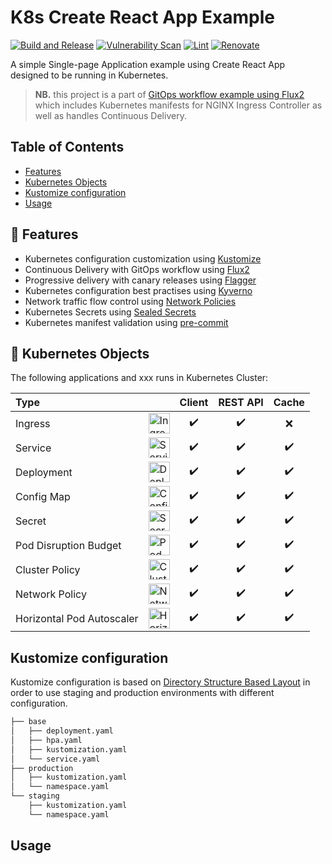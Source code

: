 # K8s Create React App Example

[![Build and Release](https://github.com/terotuomala/k8s-create-react-app-example/workflows/build-and-release/badge.svg)](https://github.com/terotuomala/k8s-create-react-app-example/actions)
[![Vulnerability Scan](https://github.com/terotuomala/k8s-create-react-app-example/workflows/vulnerability-scan/badge.svg)](https://github.com/terotuomala/k8s-create-react-app-example/actions)
[![Lint](https://github.com/terotuomala/k8s-create-react-app-example/workflows/lint/badge.svg)](https://github.com/terotuomala/k8s-express-api-example/actions)
[![Renovate](https://badges.renovateapi.com/github/username/your-repo-name)](https://renovatebot.com/)

A simple Single-page Application example using Create React App designed to be running in Kubernetes.

> **NB.** this project is a part of [GitOps workflow example using Flux2](https://github.com/terotuomala/gitops-flux2-example) which includes Kubernetes manifests for NGINX Ingress Controller as well as handles Continuous Delivery.

<!-- TABLE OF CONTENTS -->
## Table of Contents
* [Features](#rocket-features)
* [Kubernetes Objects](#blue_book-kubernetes-objects)
* [Kustomize configuration](#kustomize-configuration)
* [Usage](#usage)

<!-- FEATURES -->
## :rocket: Features
- Kubernetes configuration customization using [Kustomize](https://github.com/kubernetes-sigs/kustomize)
- Continuous Delivery with GitOps workflow using [Flux2](https://github.com/fluxcd/flux2)
- Progressive delivery with canary releases using [Flagger](https://github.com/weaveworks/flagger)
- Kubernetes configuration best practises using [Kyverno](https://github.com/kyverno/kyverno)
- Network traffic flow control using [Network Policies](https://kubernetes.io/docs/concepts/services-networking/network-policies/)
- Kubernetes Secrets using [Sealed Secrets](https://github.com/bitnami-labs/sealed-secrets)
- Kubernetes manifest validation using [pre-commit](https://github.com/pre-commit/pre-commit)

<!-- KUBERNETES OBJECTS -->
## :blue_book: Kubernetes Objects
The following applications and xxx runs in Kubernetes Cluster:

| Type |   | Client   | REST API   | Cache |
|:----------|---|:--------:|:----------:|:-------:|
| Ingress | <img src="https://github.com/kubernetes/community/blob/master/icons/svg/resources/unlabeled/ing.svg" alt="Ingress" title="Ingress resource" width="34,39" height="33" /> | :heavy_check_mark: | :heavy_check_mark: | :x:  |
| Service | <img src="https://github.com/kubernetes/community/blob/master/icons/svg/resources/unlabeled/svc.svg" alt="Service" title="Service resource" width="34,39" height="33" /> | :heavy_check_mark: | :heavy_check_mark: | :heavy_check_mark: |
| Deployment | <img src="https://github.com/kubernetes/community/blob/master/icons/svg/resources/unlabeled/deploy.svg" alt="Deployment" title="Deployment resource" width="34,39" height="33" /> | :heavy_check_mark: | :heavy_check_mark: | :heavy_check_mark: |
| Config Map | <img src="https://github.com/kubernetes/community/blob/master/icons/svg/resources/unlabeled/cm.svg" alt="Config Map" title="Config Map resource" width="34,39" height="33" /> | :heavy_check_mark: | :heavy_check_mark: | :heavy_check_mark: |
| Secret | <img src="https://github.com/kubernetes/community/blob/master/icons/svg/resources/unlabeled/secret.svg" alt="Secret" title="Secret resource" width="34,39" height="33" /> | :heavy_check_mark: | :heavy_check_mark: | :heavy_check_mark: |
| Pod Disruption Budget | <img src="https://github.com/kubernetes/community/blob/master/icons/svg/resources/unlabeled/quota.svg" alt="Pod Disruption Budget" title="Pod Disruption Budget resource" width="34,39" height="33" /> | :heavy_check_mark: | :heavy_check_mark: | :heavy_check_mark: |
| Cluster Policy | <img src="https://github.com/kubernetes/community/blob/master/icons/svg/resources/unlabeled/psp.svg" alt="Cluster Policy" title="Kyverno Cluster Policy resource" width="34,39" height="33" /> | :heavy_check_mark: | :heavy_check_mark: | :heavy_check_mark: |
| Network Policy | <img src="https://github.com/kubernetes/community/blob/master/icons/svg/resources/unlabeled/netpol.svg" alt="Network Policy" title="Network Policy resource" width="34,39" height="33" /> | :heavy_check_mark: | :heavy_check_mark: | :heavy_check_mark: |
| Horizontal Pod Autoscaler | <img src="https://github.com/kubernetes/community/blob/master/icons/svg/resources/unlabeled/hpa.svg" alt="Horizontal Pod Autoscaler" title="Horizontal Pod Autoscaler resource" width="34,39" height="33" /> | :heavy_check_mark: | :heavy_check_mark: | :heavy_check_mark: |

## Kustomize configuration
Kustomize configuration is based on [Directory Structure Based Layout](https://kubectl.docs.kubernetes.io/pages/app_composition_and_deployment/structure_directories.html) in order to use staging and production environments with different configuration.

```sh
├── base
│   ├── deployment.yaml
│   ├── hpa.yaml
│   ├── kustomization.yaml
│   └── service.yaml
├── production
│   ├── kustomization.yaml
│   └── namespace.yaml
└── staging
    ├── kustomization.yaml
    └── namespace.yaml
```

## Usage
